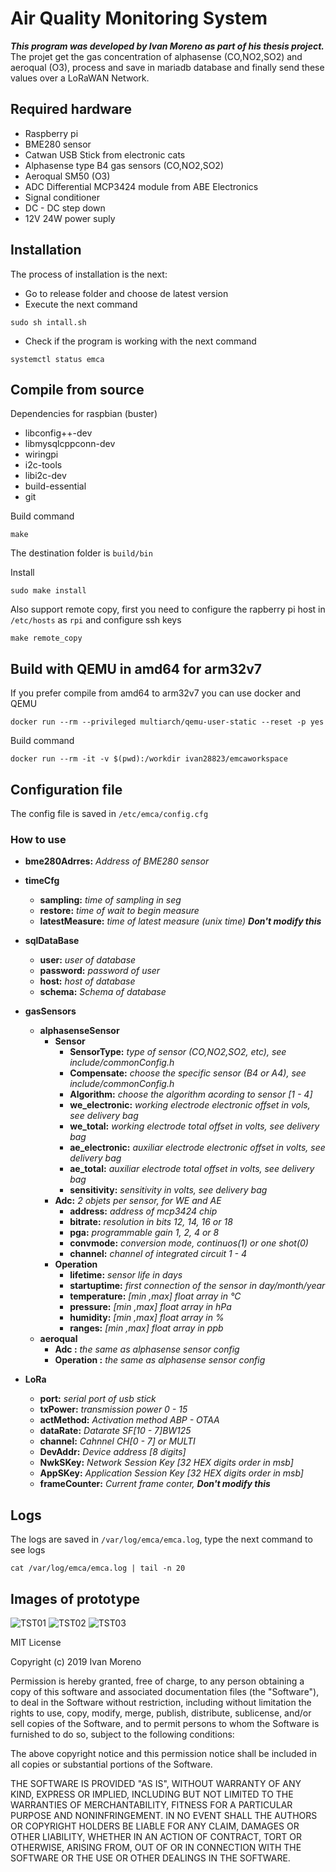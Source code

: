 # Air Quality Monitoring System

***This program was developed by Ivan Moreno as part of his thesis project.***
The projet get the gas concentration of alphasense (CO,NO2,SO2) and aeroqual (O3), process and save in mariadb database and finally send these values over a LoRaWAN Network.

## Required hardware
 - Raspberry pi
 - BME280 sensor
 - Catwan USB Stick from electronic cats
 - Alphasense type B4 gas sensors (CO,NO2,SO2)
 - Aeroqual SM50 (O3)
 - ADC Differential MCP3424 module from ABE Electronics
 - Signal conditioner
 - DC - DC step down
 - 12V 24W power suply

## Installation
The process of installation is the next:
 - Go to release folder and choose de latest version
 - Execute the next command
```{r, engine='bash', count_lines}
sudo sh intall.sh 
```
 - Check if the program is working with the next command

```{r, engine='bash', count_lines}
systemctl status emca 
```
## Compile from source
Dependencies for raspbian (buster)
 - libconfig++-dev
 - libmysqlcppconn-dev
 - wiringpi
 - i2c-tools
 - libi2c-dev
 - build-essential
 - git

Build command
```{r, engine='bash', count_lines}
make 
```
The destination folder is `build/bin`

Install
```{r, engine='bash', count_lines}
sudo make install 
```

Also support remote copy, first you need to configure the rapberry pi host in `/etc/hosts` as `rpi` and configure ssh keys
```{r, engine='bash', count_lines}
make remote_copy 
```

## Build with QEMU in amd64 for arm32v7
If you prefer compile from amd64 to arm32v7 you can use docker and QEMU
```{r, engine='bash', count_lines}
docker run --rm --privileged multiarch/qemu-user-static --reset -p yes
```
Build command 
```{r, engine='bash', count_lines}
docker run --rm -it -v $(pwd):/workdir ivan28823/emcaworkspace
```

## Configuration file
The config file is saved in `/etc/emca/config.cfg`
### How to use
 - **bme280Adrres:** *Address of BME280 sensor*
 - **timeCfg**
    - **sampling:** *time of sampling in seg*
    - **restore:** *time of wait to begin measure*
    - **latestMeasure:** *time of latest measure (unix time)* ***Don't modify this***
 - **sqlDataBase**
    - **user:** *user of database*
    - **password:** *password of user*
    - **host:** *host of database*
    - **schema:** *Schema of database*

 - **gasSensors**
    - **alphasenseSensor**
        - **Sensor**
            - **SensorType:** *type of sensor (CO,NO2,SO2, etc), see include/commonConfig.h*
            - **Compensate:** *choose the specific sensor (B4 or A4), see include/commonConfig.h*
            - **Algorithm:** *choose the algorithm acording to sensor [1 - 4]* 
            - **we_electronic:** *working electrode electronic offset in vols, see delivery bag*
            - **we_total:** *working electrode total offset in volts, see delivery bag*
            - **ae_electronic:** *auxiliar electrode electronic offset in volts, see delivery bag*
            - **ae_total:** *auxiliar electrode total offset in volts, see delivery bag*
            - **sensitivity:** *sensitivity in volts, see delivery bag*
        - **Adc:** *2 objets per sensor, for WE and AE*
            - **address:** *address of mcp3424 chip*
            - **bitrate:** *resolution in bits 12, 14, 16 or 18*
            - **pga:** *programmable gain 1, 2, 4 or 8*
            - **convmode:** *conversion mode, continuos(1) or one shot(0)*
            - **channel:** *channel of integrated circuit 1 - 4*
        - **Operation**
            - **lifetime:** *sensor life in days*
            - **startuptime:** *first connection of the sensor in day/month/year*
            - **temperature:** *[min ,max] float array in °C* 
            - **pressure:** *[min ,max] float array in hPa*
            - **humidity:** *[min ,max] float array in %*
            - **ranges:** *[min ,max] float array in ppb*
    - **aeroqual** 
        - **Adc       :** *the same as alphasense sensor config* 
        - **Operation :** *the same as alphasense sensor config*
 - **LoRa**
    - **port:** *serial port of usb stick*
    - **txPower:** *transmission power 0 - 15*
    - **actMethod:** *Activation method ABP - OTAA*
    - **dataRate:** *Datarate SF[10 - 7]BW125*
    - **channel:** *Cahnnel CH[0 - 7] or MULTI*
    - **DevAddr:** *Device address [8 digits]*
    - **NwkSKey:** *Network Session Key [32 HEX digits order in msb]*
    - **AppSKey:** *Application Session Key [32 HEX digits order in msb]*
    - **frameCounter:** *Current frame conter,* ***Don't modify this***

## Logs
The logs are saved in `/var/log/emca/emca.log`, type the next command to see logs
```{r, engine='bash', count_lines}
cat /var/log/emca/emca.log | tail -n 20
```

## Images of prototype
![TST01](img/img01.jpg?raw=true)
![TST02](img/img02.jpg?raw=true)
![TST03](img/img03.jpg?raw=true)

MIT License

Copyright (c) 2019 Ivan Moreno

Permission is hereby granted, free of charge, to any person obtaining a copy
of this software and associated documentation files (the "Software"), to deal
in the Software without restriction, including without limitation the rights
to use, copy, modify, merge, publish, distribute, sublicense, and/or sell
copies of the Software, and to permit persons to whom the Software is
furnished to do so, subject to the following conditions:

The above copyright notice and this permission notice shall be included in all
copies or substantial portions of the Software.

THE SOFTWARE IS PROVIDED "AS IS", WITHOUT WARRANTY OF ANY KIND, EXPRESS OR
IMPLIED, INCLUDING BUT NOT LIMITED TO THE WARRANTIES OF MERCHANTABILITY,
FITNESS FOR A PARTICULAR PURPOSE AND NONINFRINGEMENT. IN NO EVENT SHALL THE
AUTHORS OR COPYRIGHT HOLDERS BE LIABLE FOR ANY CLAIM, DAMAGES OR OTHER
LIABILITY, WHETHER IN AN ACTION OF CONTRACT, TORT OR OTHERWISE, ARISING FROM,
OUT OF OR IN CONNECTION WITH THE SOFTWARE OR THE USE OR OTHER DEALINGS IN THE
SOFTWARE.
